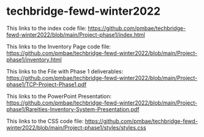 ﻿# techbridge-fewd-winter2022
This links to the index code file: https://github.com/pmbae/techbridge-fewd-winter2022/blob/main/Project-phase1/index.html

This links to the Inventory Page code file: https://github.com/pmbae/techbridge-fewd-winter2022/blob/main/Project-phase1/inventory.html

This links to the File with Phase 1 deliverables: https://github.com/pmbae/techbridge-fewd-winter2022/blob/main/Project-phase1/TCP-Project-Phase1.pdf

This links to the PowerPoint Presentation: https://github.com/pmbae/techbridge-fewd-winter2022/blob/main/Project-phase1/Rareities-Inventory-System-Presentation.pdf

This links to the CSS code file: https://github.com/pmbae/techbridge-fewd-winter2022/blob/main/Project-phase1/styles/styles.css




